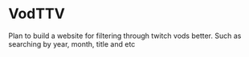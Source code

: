 # VodTTV

Plan to build a website for filtering through twitch vods better. Such as searching by year, month, title and etc
